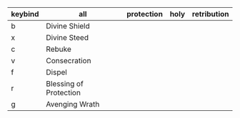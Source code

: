 | keybind    | all           | protection | holy | retribution |
|------------|---------------|------------|------|-------------|
| b          | Divine Shield |            |      |             |
| x          | Divine Steed  |            |      |             |
| c          | Rebuke        |            |      |             |
| v          | Consecration  |            |      |             |
| f          | Dispel        |            |      |             |
| r          | Blessing of Protection |   |      |             |
| g          | Avenging Wrath |   |      |             |
